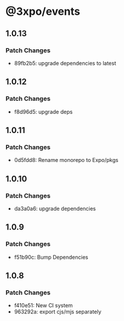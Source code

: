 # @3xpo/events

## 1.0.13

### Patch Changes

- 89fb2b5: upgrade dependencies to latest

## 1.0.12

### Patch Changes

- f8d96d5: upgrade deps

## 1.0.11

### Patch Changes

- 0d5fdd8: Rename monorepo to Expo/pkgs

## 1.0.10

### Patch Changes

- da3a0a6: upgrade dependencies

## 1.0.9

### Patch Changes

- f51b90c: Bump Dependencies

## 1.0.8

### Patch Changes

- f410e51: New CI system
- 963292a: export cjs/mjs separately
